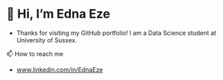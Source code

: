 # 👋 Hi, I’m Edna Eze

- Thanks for visiting my GitHub portfolio! I am a Data Science student at University of Sussex.

📫 How to reach me
- www.linkedin.com/in/EdnaEze
<!---
EdnaEze/EdnaEze is a ✨ special ✨ repository because its `README.md` (this file) appears on your GitHub profile.
You can click the Preview link to take a look at your changes.
--->
